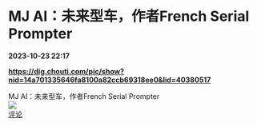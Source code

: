 # MJ AI：未来型车，作者French Serial Prompter

**2023-10-23 22:17**

**https://dig.chouti.com/pic/show?nid=14a701335646fa8100a82ccb69318ee0&lid=40380517**

MJ AI：未来型车，作者French Serial Prompter  
![](https://img3.chouti.com/CHOUTI_231023_9DE267CCED08423899F2B7D8451956C2.jpg)  
[评论](https://m.chouti.com/link/40380517)